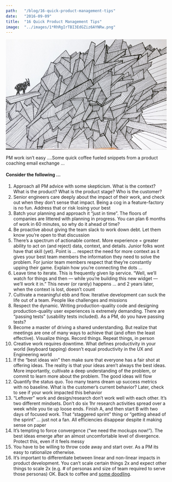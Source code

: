 ```yaml
---
path:	"/blog/16-quick-product-management-tips"
date:	"2016-09-09"
title:	"16 Quick Product Management Tips"
image:	"../images/1*RhRgIrTBI3EdGZiz6AYNRw.png"
---
```


![](../images/1*RhRgIrTBI3EdGZiz6AYNRw.png)

PM work isn’t easy ….Some quick coffee fueled snippets from a product coaching email exchange …

#### Consider the following …

1. Approach all PM advice with some skepticism. What is the context? What is the product? What is the product stage? Who is the customer?
2. Senior engineers care deeply about the impact of their work, and check out when they don’t sense that impact. Being a cog in a feature-factory is no fun. Address that or risk losing your best
3. Batch your planning and approach it “just in time”. The floors of companies are littered with planning in progress. You can plan 6 months of work in 60 minutes, so why do it ahead of time?
4. Be proactive about giving the team slack to work down debt. Let them know you’re open to that discussion
5. There’s a spectrum of actionable context. More experience = greater ability to act on (and reject) data, context, and details. Junior folks wont have that skill (yet). Point is … respect the need for more context as it gives your best team members the information they need to solve the problem. For junior team members respect that they’re constantly upping their game. Explain how you’re connecting the dots …
6. Leave time to iterate. This is frequently given lip service. “Well, we’ll watch for things and then — while you’re building this new widget — we’ll work it in.” This never (or rarely) happens … and 2 years later, when the context is lost, doesn’t count
7. Cultivate a meaningful ebb and flow. Iterative development can suck the life out of a team. People like challenges and missions
8. Respect the dynamic. Writing production-quality code and designing production-quality user experiences is extremely demanding. There are “passing tests” (usability tests included). As a PM, do you have passing tests?
9. Become a master of driving a shared understanding. But realize that meetings are one of many ways to achieve that (and often the least effective). Visualize things. Record things. Repeat things, in person
10. Creative work requires downtime. What defines productivity in your world (keyboard tapping) doesn’t equal productivity in the UX and Engineering world
11. If the “best ideas win” then make sure that everyone has a fair shot at offering ideas. The reality is that your ideas aren’t always the best ideas. More importantly, cultivate a deep understanding of the problem, or commit to learn more about the problem. The good ideas will flow
12. Quantify the status quo. Too many teams dream up success metrics with no baseline. What is the customer’s current behavior? Later, check to see if your work impacted this behavior
13. “Leftover” work and design/research don’t work well with each other. It’s two different mindsets. Don’t do six 1hr research activities spread over a week while you tie up loose ends. Finish A, and then start B with two days of focused work. That “staggered sprint” thing or “getting ahead of the sprint” … just not a fan. All efficiencies disappear despite it making sense on paper
14. It’s tempting to force convergence (“we need the mockups now!”). The best ideas emerge after an almost uncomfortable level of divergence. Protect this, even if it feels messy
15. You have to be willing to throw code away and start over. As a PM its easy to rationalize otherwise.
16. It’s important to differentiate between linear and non-linear impacts in product development. You can’t scale certain things 2x and expect other things to scale 2x (e.g. # of personas and size of team required to serve those personas)
OK. Back to coffee and [some doodling](https://medium.com/personal-growth/10-things-i-learned-by-doodling-for-100-days-straight-a802753c5a25#.2x70dd2ny).

